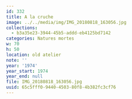 ```yaml
---
id: 332
title: A la cruche
image: ../../media/img/IMG_20180818_163056.jpg
collections:
  - b3a35e23-3944-45b5-addd-eb4125bd7142
categories: Natures mortes
w: 70
h: 50
location: old atelier
note: ''
year: '1974'
year_start: 1974
year_end: null
file: IMG_20180818_163056.jpg
uuid: 65c5fff0-9440-4503-80f8-4b382fc3cf76
---
```


